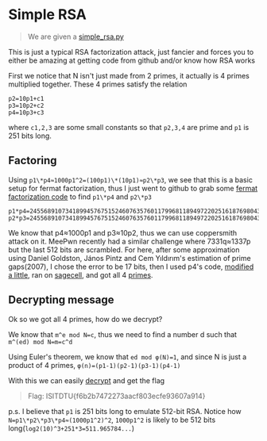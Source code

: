 # Simple RSA
>We are given a [simple_rsa.py](simple_rsa.py)

This is just a typical RSA factorization attack, just fancier and forces you to either be amazing at getting code from github and/or know how RSA works

First we notice that N isn't just made from 2 primes, it actually is 4 primes multiplied together. These 4 primes satisfy the relation

```
p2=10p1+c1
p3=10p2+c2
p4=10p3+c3
```

where `c1,2,3` are some small constants so that `p2,3,4` are prime and `p1` is 251 bits long. 

## Factoring

Using `p1\*p4≈1000p1^2=(100p1)\*(10p1)≈p2\*p3`, we see that this is a basic setup for fermat factorization, thus I just went to github to grab some [fermat factorization code](fermat.py) to find `p1\*p4` and `p2\*p3`

```
p1*p4=24556891073418994576751524607635760117996811894972202516187698043229292302109114380884247668494990605537878648233446996676371523211326680052450374168750431
p2*p3=24556891073418994576751524607635760117996811894972202516187698043229292302185592473522031534536176858756163591603824821794497153855658790721132779232081801
```

We know that p4≈1000p1 and p3≈10p2, thus we can use coppersmith attack on it. MeePwn recently had a similar challenge where 7331q≈1337p but the last 512 bits are scrambled. For here, after some approximation using Daniel Goldston, János Pintz and Cem Yıldırım's estimation of prime gaps(2007), I chose the error to be 17 bits, then I used p4's code, [modified a little](coppersmith.sage), ran on [sagecell](http://sagecell.sagemath.org/), and got all 4 [primes](primes.txt).

## Decrypting message

Ok so we got all 4 primes, how do we decrypt?

We know that `m^e mod N=c`, thus we need to find a number d such that `m^(ed) mod N=m=c^d`

Using Euler's theorem, we know that `ed mod φ(N)=1`, and since N is just a product of 4 primes, `φ(n)=(p1-1)(p2-1)(p3-1)(p4-1)`

With this we can easily [decrypt](decrypt.py) and get the flag

>Flag: ISITDTU{f6b2b7472273aacf803ecfe93607a914}

p.s. I believe that `p1` is 251 bits long to emulate 512-bit RSA. Notice how `N=p1\*p2\*p3\*p4≈(1000p1^2)^2`, `1000p1^2` is likely to be 512 bits long(`log2(10)^3+251*3=511.965784...`)
